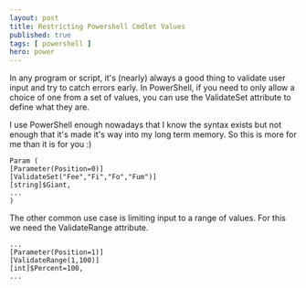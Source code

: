 ```yaml
---
layout: post
title: Restricting Powershell Cmdlet Values
published: true 
tags: [ powershell ]
hero: power
---
```


In any program or script, it's (nearly) always a good thing to validate user input 
and try to catch errors early. In PowerShell, if you need to only allow a 
choice of one from a set of values, you can use the ValidateSet attribute 
to define what they are.

I use PowerShell enough nowadays that I know the syntax exists but not enough 
that it's made it's way into my long term memory. So this is more for me 
than it is for you :)

~~~
Param (
[Parameter(Position=0)]
[ValidateSet("Fee","Fi","Fo","Fum")]
[string]$Giant,
...
)
~~~

The other common use case is limiting input to a range of values. For this we 
need the ValidateRange attribute.

~~~
...
[Parameter(Position=1)]
[ValidateRange(1,100)]
[int]$Percent=100,
...
~~~

